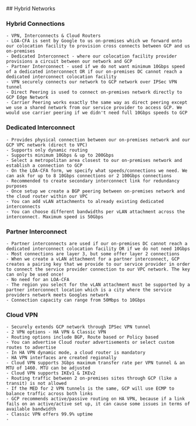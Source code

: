 ## Hybrid Networks

### Hybrid Connections
    - VPN, Interconnects & Cloud Routers
    - LOA-CFA is sent by Google to us on-premises which we forward onto our colocation facility to provision cross connects between GCP and us on-premises
    - Dedicated Interconnect - where our colocation facility provider provisions a circuit between our network and GCP
    - Partner Interconnect - used if we do not want minimum 10Gbps speed of a dedicated interconnect OR if our on-premises DC cannot reach a dedicated interconnect colocation facility
    - VPN securely connects our network to GCP network over IPSec VPN tunnel
    - Direct Peering is used to connect on-premises network directly to GCP Edge Network
    - Carrier Peering works exactly the same way as direct peering except we use a shared network from our service provider to access GCP. We would use carrier peering if we didn't need full 10Gbps speeds to GCP

### Dedicated Interconnect
    - Provides physical connection between our on-premises network and our GCP VPC network (direct to VPC)
    - Supports only dynamic routing
    - Supports minimum 10Gbps & up to 200Gbps
    - Select a metropolitan area closest to our on-premises network and establish a connection to GCP
    - On the LOA-CFA form, we specify what speeds/connections we need. We can ask for up to 8 10Gbps connections or 2 100Gbps connections
    - Recommended to create secondary interconnect link for redundancy purposes
    - Once setup we create a BGP peering between on-premises network and the cloud router within our VPC
    - You can add vLAN attachments to already existing dedicated interconnects
    - You can choose different bandwidths per vLAN attachment across the interconnect. Maximum speed is 50Gbps

### Partner Interconnect
    - Partner interconnects are used if our on-premises DC cannot reach a dedicated interconnect colocation facility OR if we do not need 10Gbps
    - Most connections are layer 3, but some offer layer 2 connections
    - When we create a vLAN attachment for a partner interconnect, GCP creates a pairing key that we provide to our service provider in order to connect the service provider connection to our VPC network. The key can only be used once!
    - No need for an LOA-CFA
    - The region you select for the vLAN attachment must be supported by a partner interconnect location which is a city where the service providers network meets Googles network
    - Connection capacity can range from 50Mbps to 10Gbps

### Cloud VPN
    - Securely extends GCP network through IPSec VPN tunnel
    - 2 VPN options - HA VPN & Classic VPN
    - Routing options include BGP, Route based or Policy based
    - You can advertise Cloud router advertisements or select custom routes to advertise
    - In HA VPN dynamic mode, a cloud router is mandatory
    - HA VPN interfaces are created regionally
    - Cloud VPN supports 3Gbps maximum transfer rate per VPN tunnel & an MTU of 1460. MTU can be adjusted
    - Cloud VPN supports IKEv1 & IKEv2
    - Routing traffic between 2 on-premises sites through GCP (like a transit) is not allowed
    - If the MED for 2 VPN tunnels is the same, GCP will use ECMP to balance traffic across both links
    - GCP recommends active/passive routing on HA VPN, because if a link fails on an active/active set up, it can cause some issues in terms of available bandwidth
    - Classic VPN offers 99.9% uptime
    - 